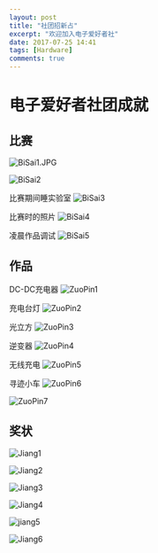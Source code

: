 ```yaml
---
layout: post
title: "社团招新占"
excerpt: "欢迎加入电子爱好者社"
date: 2017-07-25 14:41
tags: [Hardware]
comments: true
---
```

# 电子爱好者社团成就

## 比赛

![BiSai1.JPG](https://raw.githubusercontent.com/Lavinci/PicOnNet/master/article/Hardware/shetuan/BiSai1.JPG)

![BiSai2](https://raw.githubusercontent.com/Lavinci/PicOnNet/master/article/Hardware/shetuan/BiSai2.jpg)

比赛期间睡实验室
![BiSai3](https://raw.githubusercontent.com/Lavinci/PicOnNet/master/article/Hardware/shetuan/BiSai3.jpg)

比赛时的照片
![BiSai4](https://raw.githubusercontent.com/Lavinci/PicOnNet/master/article/Hardware/shetuan/BiSai4.jpg)

凌晨作品调试
![BiSai5](https://raw.githubusercontent.com/Lavinci/PicOnNet/master/article/Hardware/shetuan/BiSai5.jpg)

## 作品

DC-DC充电器
![ZuoPin1](https://raw.githubusercontent.com/Lavinci/PicOnNet/master/article/Hardware/shetuan/ZuoPin1.jpg)

充电台灯
![ZuoPin2](https://raw.githubusercontent.com/Lavinci/PicOnNet/master/article/Hardware/shetuan/ZuoPin2.jpg)

光立方
![ZuoPin3](https://raw.githubusercontent.com/Lavinci/PicOnNet/master/article/Hardware/shetuan/ZuoPin3.jpg)

逆变器
![ZuoPin4](https://raw.githubusercontent.com/Lavinci/PicOnNet/master/article/Hardware/shetuan/ZuoPin4.jpg)

无线充电
![ZuoPin5](https://raw.githubusercontent.com/Lavinci/PicOnNet/master/article/Hardware/shetuan/ZuoPin5.jpg)

寻迹小车
![ZuoPin6](https://raw.githubusercontent.com/Lavinci/PicOnNet/master/article/Hardware/shetuan/ZuoPin6.jpg)


![ZuoPin7](https://raw.githubusercontent.com/Lavinci/PicOnNet/master/article/Hardware/shetuan/ZuoPin7.jpg)



## 奖状

![Jiang1](https://raw.githubusercontent.com/Lavinci/PicOnNet/master/article/Hardware/shetuan/Jiang1.png)

![Jiang2](https://raw.githubusercontent.com/Lavinci/PicOnNet/master/article/Hardware/shetuan/Jiang2.jpg)

![Jiang3](https://raw.githubusercontent.com/Lavinci/PicOnNet/master/article/Hardware/shetuan/Jiang3.jpg)

![Jiang4](https://raw.githubusercontent.com/Lavinci/PicOnNet/master/article/Hardware/shetuan/Jiang4.PNG)

![jiang5](https://raw.githubusercontent.com/Lavinci/PicOnNet/master/article/Hardware/shetuan/Jiang5.jpg)

![Jiang6](https://raw.githubusercontent.com/Lavinci/PicOnNet/master/article/Hardware/shetuan/Jiang6.jpg)